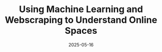 ---
title: Using Machine Learning and Webscraping to Understand Online Spaces
date: 2025-05-16
image: https://placecats.com/g/600/600
imageAlt: This is a cat.
attributes: Facial Recognition, Webscraping, API Development, Machine Learning, Python
excerpt: I wanted to experiment using facial recognition, comment sentiment analyzers and webscraping to make a scientific assessment about the social media spaces that I and many others are exposed to on a daily basis. I learned how to adopt and utilize different machine learning models, as well as use YouTube’s API to create my own webscraper.
---